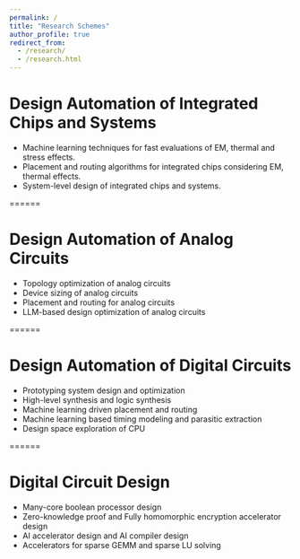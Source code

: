 ```yaml
---
permalink: /
title: "Research Schemes"
author_profile: true
redirect_from: 
  - /research/
  - /research.html
---
```


# Design Automation of Integrated Chips and Systems
* Machine learning techniques for fast evaluations of EM, thermal and stress effects.
* Placement and routing algorithms for integrated chips considering EM, thermal effects.
* System-level design of integrated chips and systems.


======

# Design Automation of Analog Circuits
* Topology optimization of analog circuits
* Device sizing of analog circuits
* Placement and routing for analog circuits
* LLM-based design optimization of analog circuits


======
# Design Automation of Digital Circuits
* Prototyping system design and optimization
* High-level synthesis and logic synthesis
* Machine learning driven placement and routing
* Machine learning based timing modeling and parasitic extraction
* Design space exploration of CPU


======
# Digital Circuit Design
* Many-core boolean processor design
* Zero-knowledge proof and Fully homomorphic encryption accelerator design
* AI accelerator design and AI compiler design
* Accelerators for sparse GEMM and sparse LU solving
